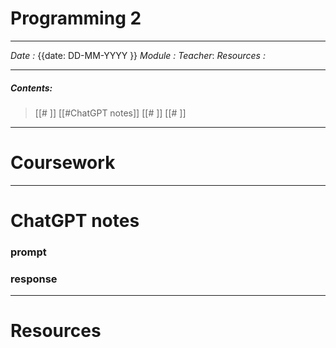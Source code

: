 # Programming 2 
---
*Date :* {{date: DD-MM-YYYY }}
*Module :* 
*Teacher*: 
*Resources :*

---
##### Contents: 
> [[# ]]  [[#ChatGPT notes]]
> [[# ]]
> [[# ]]
> 
---
# Coursework



---
# ChatGPT notes

### prompt



### response



--- 

# Resources 
